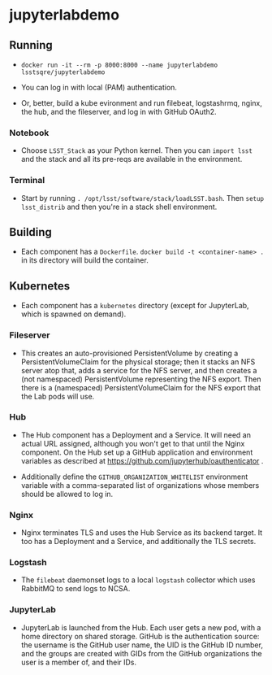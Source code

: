 # jupyterlabdemo

## Running

* `docker run -it --rm -p 8000:8000 --name jupyterlabdemo
  lsstsqre/jupyterlabdemo`

* You can log in with local (PAM) authentication.

* Or, better, build a kube evironment and run filebeat, logstashrmq,
  nginx, the hub, and the fileserver, and log in with GitHub OAuth2.

### Notebook

* Choose `LSST_Stack` as your Python kernel.  Then you can `import lsst`
  and the stack and all its pre-reqs are available in the environment.
  
### Terminal

* Start by running `. /opt/lsst/software/stack/loadLSST.bash`.  Then
  `setup lsst_distrib` and then you're in a stack shell environment.

## Building

* Each component has a `Dockerfile`.  `docker build -t <container-name>
  .` in its directory will build the container.

## Kubernetes

* Each component has a `kubernetes` directory (except for JupyterLab,
  which is spawned on demand).
  
### Fileserver

* This creates an auto-provisioned PersistentVolume by creating a
  PersistentVolumeClaim for the physical storage; then it
  stacks an NFS server atop that, adds a service for the NFS server, and
  then creates a (not namespaced) PersistentVolume representing the NFS
  export.  Then there is a (namespaced) PersistentVolumeClaim for the
  NFS export that the Lab pods will use.
  
### Hub

* The Hub component has a Deployment and a Service.  It will need an
  actual URL assigned, although you won't get to that until the Nginx
  component.  On the Hub set up a GitHub application and environment
  variables as described at https://github.com/jupyterhub/oauthenticator .
  
* Additionally define the `GITHUB_ORGANIZATION_WHITELIST` environment
  variable with a comma-separated list of organizations whose members
  should be allowed to log in.
  
### Nginx

* Nginx terminates TLS and uses the Hub Service as its backend target.
  It too has a Deployment and a Service, and additionally the TLS
  secrets. 

### Logstash

* The `filebeat` daemonset logs to a local `logstash` collector which
  uses RabbitMQ to send logs to NCSA.

### JupyterLab

* JupyterLab is launched from the Hub.  Each user gets a new pod, with a
  home directory on shared storage.  GitHub is the authentication
  source: the username is the GitHub user name, the UID is the GitHub ID
  number, and the groups are created with GIDs from the GitHub
  organizations the user is a member of, and their IDs.

